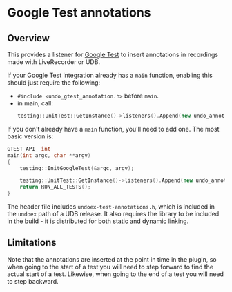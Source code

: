 # Google Test annotations

## Overview

This provides a listener for [Google Test](https://github.com/google/googletest)
to insert annotations in recordings made with LiveRecorder or UDB.

If your Google Test integration already has a `main` function, enabling this
should just require the following:
- `#include <undo_gtest_annotation.h>` before `main`.
- in main, call:
  ```c++
  testing::UnitTest::GetInstance()->listeners().Append(new undo_annotation::UndoAnnotationListener);
  ```

If you don't already have a `main` function, you'll need to add one. The most
basic version is:
```c++
GTEST_API_ int
main(int argc, char **argv)
{
    testing::InitGoogleTest(&argc, argv);

    testing::UnitTest::GetInstance()->listeners().Append(new undo_annotation::UndoAnnotationListener);
    return RUN_ALL_TESTS();
}
```

The header file includes `undoex-test-annotations.h`, which is included in the
`undoex` path of a UDB release. It also requires the library to be included in
the build - it is distributed for both static and dynamic linking.

## Limitations

Note that the annotations are inserted at the point in time in the plugin, so
when going to the start of a test you will need to step forward to find the
actual start of a test. Likewise, when going to the end of a test you will need
to step backward.
